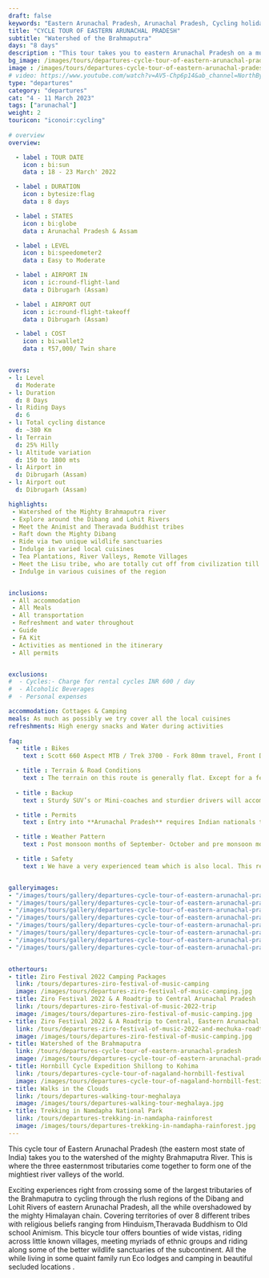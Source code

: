 ```yaml
---
draft: false
keywords: "Eastern Arunachal Pradesh, Arunachal Pradesh, Cycling holiday, the Brahmaputra Valley"
title: "CYCLE TOUR OF EASTERN ARUNACHAL PRADESH"
subtitle: "Watershed of the Brahmaputra"
days: "8 days"
description : "This tour takes you to eastern Arunachal Pradesh on a multiday cycling holiday across the watershed region of the Brahmaputra Valley."
bg_image: /images/tours/departures-cycle-tour-of-eastern-arunachal-pradesh.jpg
image : /images/tours/departures-cycle-tour-of-eastern-arunachal-pradesh.jpg
# video: https://www.youtube.com/watch?v=AV5-Chp6p14&ab_channel=NorthBynortheast
type: "departures"
category: "departures"
cat: "4 - 11 March 2023"
tags: ["arunachal"]
weight: 2
touricon: "iconoir:cycling"
 
# overview
overview:

  - label : TOUR DATE
    icon : bi:sun
    data : 18 - 23 March' 2022

  - label : DURATION
    icon : bytesize:flag
    data : 8 days

  - label : STATES
    icon : bi:globe
    data : Arunachal Pradesh & Assam

  - label : LEVEL
    icon : bi:speedometer2
    data : Easy to Moderate

  - label : AIRPORT IN
    icon : ic:round-flight-land
    data : Dibrugarh (Assam)

  - label : AIRPORT OUT
    icon : ic:round-flight-takeoff
    data : Dibrugarh (Assam)

  - label : COST
    icon : bi:wallet2
    data : ₹57,000/ Twin share


overs:
- l: Level 
  d: Moderate 
- l: Duration
  d: 8 Days
- l: Riding Days
  d: 6
- l: Total cycling distance
  d: ~380 Km
- l: Terrain
  d: 25% Hilly 
- l: Altitude variation
  d: 150 to 1800 mts
- l: Airport in
  d: Dibrugarh (Assam)
- l: Airport out
  d: Dibrugarh (Assam)

highlights: 
 - Watershed of the Mighty Brahmaputra river
 - Explore around the Dibang and Lohit Rivers
 - Meet the Animist and Theravada Buddhist tribes
 - Raft down the Mighty Dibang
 - Ride via two unique wildlife sanctuaries
 - Indulge in varied local cuisines
 - Tea Plantations, River Valleys, Remote Villages
 - Meet the Lisu tribe, who are totally cut off from civilization till just a couple of years back
 - Indulge in various cuisines of the region


inclusions:
 - All accommodation
 - All Meals
 - All transportation
 - Refreshment and water throughout
 - Guide
 - FA Kit
 - Activities as mentioned in the itinerary
 - All permits


exclusions:
#  - Cycles:- Charge for rental cycles INR 600 / day
#  - Alcoholic Beverages
#  - Personal expenses

accommodation: Cottages & Camping
meals: As much as possibly we try cover all the local cuisines
refreshments: High energy snacks and Water during activities  
 
faq:
  - title : Bikes
    text : Scott 660 Aspect MTB / Trek 3700 - Fork 80mm travel, Front Derailleur Shimano FD-TX50 / 34.9mm, Rear Derailleur Shimano Tourney RD-TX35 21 Speed (Upgraded), Shifters Shimano ST-EF 41 L / 7R EZ-ire plus (Upgraded), Brakeset Tektro SCM-02 mech. Disc 160F/160Rmm Rotor, Front Tyre 6 26×2.1 / 30TPI, Rear Tyre 6 26×2.1 / 30TPI, Weight 13.6 kg / 29.98 lbs

  - title : Terrain & Road Conditions
    text : The terrain on this route is generally flat. Except for a few odd days the roads are generally excellent. This is probably one of the easiest routes to cycle in the Northeastern region, with beautiful views, interesting tribes and excellent road conditions.
   
  - title : Backup
    text : Sturdy SUV’s or Mini-coaches and sturdier drivers will accompany you on every trip. These vehicles are along right from your airport pick up to your drop back to the airport.

  - title : Permits 
    text : Entry into **Arunachal Pradesh** requires Indian nationals to aquire a Inner Line Permit (ILP) whereas foreign nationals require Restricted Area Permits (RAP), both of which have a certain fees applicable.

  - title : Weather Pattern 
    text : Post monsoon months of September- October and pre monsoon months of March-April are very pleasant with blue skies and a fair days. Peak winters are from November to February with the mercury coming down below 15 C in the nights, where as the days are quite pleasant.

  - title : Safety 
    text : We have a very experienced team which is also local. This reflects in the overall safety of our tours. Rest assured your guides know where extra attention is required and when. All our routes are well known to us, we know where the nearest medical facilities are, we know whom to contact if in case of an emergency, we know all the alternate routes in case of road blockages. We have CASEVAC protocols in place to streamline the process in case of emergencies. You can rest easy knowing that in the outdoors in general and this region in particular you are in safe hands with us.


galleryimages:
- "/images/tours/gallery/departures-cycle-tour-of-eastern-arunachal-pradesh/departures-cycle-tour-of-eastern-arunachal-pradesh1.jpg"
- "/images/tours/gallery/departures-cycle-tour-of-eastern-arunachal-pradesh/departures-cycle-tour-of-eastern-arunachal-pradesh2.jpg" 
- "/images/tours/gallery/departures-cycle-tour-of-eastern-arunachal-pradesh/departures-cycle-tour-of-eastern-arunachal-pradesh3.jpg" 
- "/images/tours/gallery/departures-cycle-tour-of-eastern-arunachal-pradesh/departures-cycle-tour-of-eastern-arunachal-pradesh4.jpg"
- "/images/tours/gallery/departures-cycle-tour-of-eastern-arunachal-pradesh/departures-cycle-tour-of-eastern-arunachal-pradesh5.jpg"
- "/images/tours/gallery/departures-cycle-tour-of-eastern-arunachal-pradesh/departures-cycle-tour-of-eastern-arunachal-pradesh6.jpg" 
- "/images/tours/gallery/departures-cycle-tour-of-eastern-arunachal-pradesh/departures-cycle-tour-of-eastern-arunachal-pradesh7.jpg" 
- "/images/tours/gallery/departures-cycle-tour-of-eastern-arunachal-pradesh/departures-cycle-tour-of-eastern-arunachal-pradesh8.jpg" 


othertours:
- title: Ziro Festival 2022 Camping Packages
  link: /tours/departures-ziro-festival-of-music-camping
  image: /images/tours/departures-ziro-festival-of-music-camping.jpg
- title: Ziro Festival 2022 & A Roadtrip to Central Arunachal Pradesh
  link: /tours/departures-ziro-festival-of-music-2022-trip
  image: /images/tours/departures-ziro-festival-of-music-camping.jpg
- title: Ziro Festival 2022 & A Roadtrip to Central, Eastern Arunachal Pradesh
  link: /tours/departures-ziro-festival-of-music-2022-and-mechuka-roadtrip
  image: /images/tours/departures-ziro-festival-of-music-camping.jpg
- title: Watershed of the Brahmaputra 
  link: /tours/departures-cycle-tour-of-eastern-arunachal-pradesh
  image: /images/tours/departures-cycle-tour-of-eastern-arunachal-pradesh.jpg
- title: Hornbill Cycle Expedition Shillong to Kohima
  link: /tours/departures-cycle-tour-of-nagaland-hornbill-festival
  image: /images/tours/departures-cycle-tour-of-nagaland-hornbill-festival.jpg
- title: Walks in the Clouds
  link: /tours/departures-walking-tour-meghalaya
  image: /images/tours/departures-walking-tour-meghalaya.jpg
- title: Trekking in Namdapha National Park
  link: /tours/departures-trekking-in-namdapha-rainforest
  image: /images/tours/departures-trekking-in-namdapha-rainforest.jpg       
--- 
```


This cycle tour of Eastern Arunachal Pradesh (the eastern most state of India) takes you to the watershed of the mighty Brahmaputra River. This is where the three easternmost tributaries come together to form one of the mightiest river valleys of the world.

Exciting experiences right from crossing some of the largest tributaries of the Brahmaputra to cycling through the rlush regions of the Dibang and Lohit Rivers of eastern Arunachal Pradesh, all the while overshadowed by the mighty Himalayan chain. Covering territories of over 8 different tribes with religious beliefs ranging from Hinduism,Theravada Buddhism to Old school Animism. This bicycle tour offers bounties of wide vistas, riding across little known villages, meeting myriads of ethnic groups and riding along some of the better wildlife sanctuaries of the subcontinent. All the while living in some quaint family run Eco lodges and camping in beautiful secluded locations .
